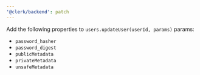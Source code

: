 ```yaml
---
'@clerk/backend': patch
---
```


Add the following properties to `users.updateUser(userId, params)` params:
- `password_hasher`
- `password_digest`
- `publicMetadata`
- `privateMetadata`
- `unsafeMetadata`